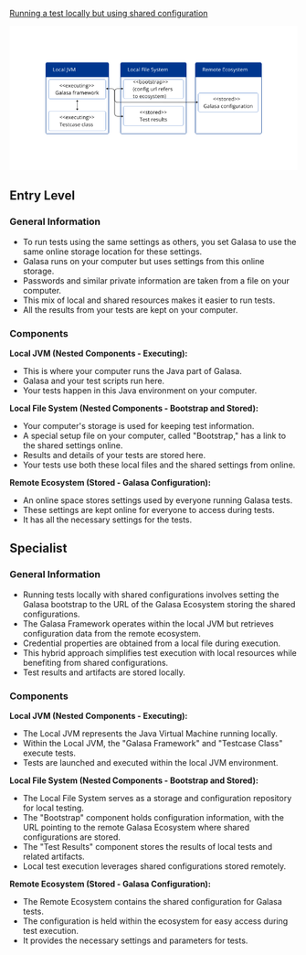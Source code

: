 [Running a test locally but using shared configuration](https://galasa.dev/docs/writing-own-tests/running-test-modes)

![Run_test_shared_config](hybridrunmode.png)


## Entry Level

### General Information
- To run tests using the same settings as others, you set Galasa to use the same online storage location for these settings.
- Galasa runs on your computer but uses settings from this online storage.
- Passwords and similar private information are taken from a file on your computer.
- This mix of local and shared resources makes it easier to run tests.
- All the results from your tests are kept on your computer.

### Components
**Local JVM (Nested Components - Executing):**
- This is where your computer runs the Java part of Galasa.
- Galasa and your test scripts run here.
- Your tests happen in this Java environment on your computer.

**Local File System (Nested Components - Bootstrap and Stored):**
- Your computer's storage is used for keeping test information.
- A special setup file on your computer, called "Bootstrap," has a link to the shared settings online.
- Results and details of your tests are stored here.
- Your tests use both these local files and the shared settings from online.

**Remote Ecosystem (Stored - Galasa Configuration):**
- An online space stores settings used by everyone running Galasa tests.
- These settings are kept online for everyone to access during tests.
- It has all the necessary settings for the tests.

## Specialist

### General Information
- Running tests locally with shared configurations involves setting the Galasa bootstrap to the URL of the Galasa Ecosystem storing the shared configurations.
- The Galasa Framework operates within the local JVM but retrieves configuration data from the remote ecosystem.
- Credential properties are obtained from a local file during execution.
- This hybrid approach simplifies test execution with local resources while benefiting from shared configurations.
- Test results and artifacts are stored locally.

### Components

**Local JVM (Nested Components - Executing):**
- The Local JVM represents the Java Virtual Machine running locally.
- Within the Local JVM, the "Galasa Framework" and "Testcase Class" execute tests.
- Tests are launched and executed within the local JVM environment.

**Local File System (Nested Components - Bootstrap and Stored):**
- The Local File System serves as a storage and configuration repository for local testing.
- The "Bootstrap" component holds configuration information, with the URL pointing to the remote Galasa Ecosystem where shared configurations are stored.
- The "Test Results" component stores the results of local tests and related artifacts.
- Local test execution leverages shared configurations stored remotely.

**Remote Ecosystem (Stored - Galasa Configuration):**
- The Remote Ecosystem contains the shared configuration for Galasa tests.
- The configuration is held within the ecosystem for easy access during test execution.
- It provides the necessary settings and parameters for tests.
